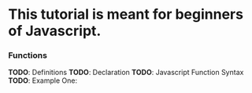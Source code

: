 # This tutorial is meant for beginners of Javascript.

### Functions
**TODO**: Definitions
**TODO**: Declaration
**TODO**: Javascript Function Syntax
**TODO**: Example One:
